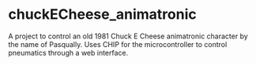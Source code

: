 # chuckECheese_animatronic
A project to control an old 1981 Chuck E Cheese animatronic character by the name of Pasqually. Uses CHIP for the microcontroller to control pneumatics through a web interface.
